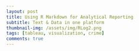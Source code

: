 ```yaml
---
layout: post
title: Using R Markdown for Analytical Reporting
subtitle: Text & Data in one platform
thumbnail-img: /assets/img/RLog2.png
tags: [tableau, visualization, crime]
comments: true
---
```

